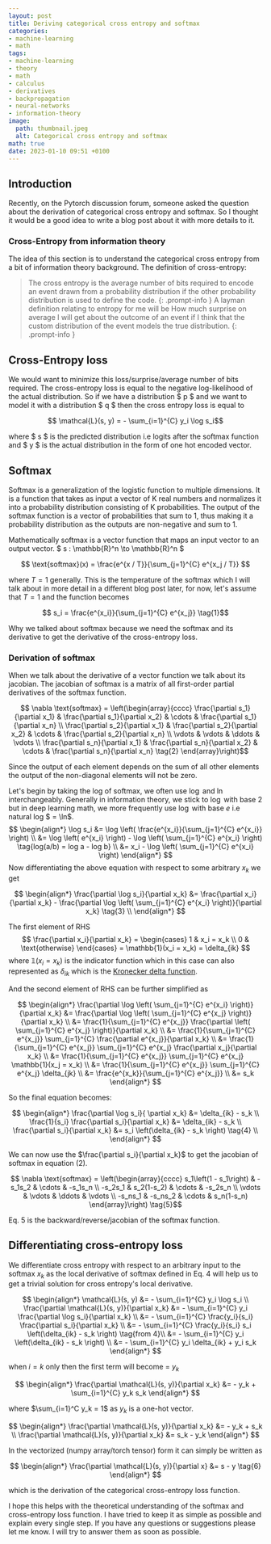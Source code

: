 ```yaml
---
layout: post
title: Deriving categorical cross entropy and softmax
categories:
- machine-learning
- math
tags:
- machine-learning
- theory
- math
- calculus
- derivatives
- backpropagation
- neural-networks
- information-theory
image:
  path: thumbnail.jpeg
  alt: Categorical cross entropy and softmax
math: true
date: 2023-01-10 09:51 +0100
---
```

## Introduction

Recently, on the Pytorch discussion forum, someone asked the question about the derivation of categorical cross entropy and softmax. So I thought it would be a good idea to write a blog post about it with more details to it.

### Cross-Entropy from information theory

The idea of this section is to understand the categorical cross entropy from a bit of information theory background. The definition of cross-entropy:
> The cross entropy is the average number of bits required to encode an event drawn from a probability distribution if the other probability distribution is used to define the code.
{: .prompt-info }
A layman definition relating to entropy for me will be
> How much surprise on average I will get about the outcome of an event if I think that the custom distribution of the event models the true distribution.
{: .prompt-info }

## Cross-Entropy loss

We would want to minimize this loss/surprise/average number of bits required. The cross-entropy loss is equal to the negative log-likelihood of the actual distribution. So if we have a distribution $ p $ and we want to model it with a distribution $ q $ then the cross entropy loss is equal to

$$ \mathcal{L}(s, y) = - \sum_{i=1}^{C} y_i \log s_i$$

where $ s $ is the predicted distribution i.e logits after the softmax function and $ y $ is the actual distribution in the form of one hot encoded vector.

## Softmax

Softmax is a generalization of the logistic function to multiple dimensions. It is a function that takes as input a vector of K real numbers and normalizes it into a probability distribution consisting of K probabilities. The output of the softmax function is a vector of probabilities that sum to 1, thus making it a probability distribution as the outputs are non-negative and sum to 1.

Mathematically softmax is a vector function that maps an input vector to an output vector. $ s : \mathbb{R}^n \to \mathbb{R}^n $

$$ \text{softmax}(x) = \frac{e^{x / T}}{\sum_{j=1}^{C} e^{x_j / T}} $$

where $T = 1$ generally. This is the temperature of the softmax which I will talk about in more detail in a different blog post later, for now, let's assume that $T = 1$ and the function becomes

$$ s_i = \frac{e^{x_i}}{\sum_{j=1}^{C} e^{x_j}} \tag{1}$$

Why we talked about softmax because we need the softmax and its derivative to get the derivative of the cross-entropy loss.

### Derivation of softmax

When we talk about the derivative of a vector function we talk about its jacobian. The jacobian of softmax is a matrix of all first-order partial derivatives of the softmax function.

$$ \nabla \text{softmax} = \left(\begin{array}{cccc}
\frac{\partial s_1}{\partial x_1} & \frac{\partial s_1}{\partial x_2} & \cdots & \frac{\partial s_1}{\partial x_n} \\
\frac{\partial s_2}{\partial x_1} & \frac{\partial s_2}{\partial x_2} & \cdots & \frac{\partial s_2}{\partial x_n} \\
\vdots & \vdots & \ddots & \vdots \\
\frac{\partial s_n}{\partial x_1} & \frac{\partial s_n}{\partial x_2} & \cdots & \frac{\partial s_n}{\partial x_n} \tag{2}
\end{array}\right)$$

Since the output of each element depends on the sum of all other elements the output of the non-diagonal elements will not be zero.

Let's begin by taking the log of softmax, we often use $\log$ and $\ln$ interchangeably. Generally in information theory, we stick to $\log$ with base 2 but in deep learning math, we more frequently use $\log$ with base $e$ i.e natural log $ = \ln$.
$$ \begin{align*}
\log s_i &= \log \left( \frac{e^{x_i}}{\sum_{j=1}^{C} e^{x_i}} \right) \\
 &= \log \left( e^{x_i} \right) - \log \left( \sum_{j=1}^{C} e^{x_i} \right)  \tag{log(a/b) = log a - log b} \\
&= x_i - \log \left( \sum_{j=1}^{C} e^{x_i} \right)
 \end{align*} $$
Now differentiating the above equation with respect to some arbitrary $x_k$ we get

$$ \begin{align*}
\frac{\partial \log s_i}{\partial x_k} &= \frac{\partial x_i}{\partial x_k} - \frac{\partial \log \left( \sum_{j=1}^{C} e^{x_i} \right)}{\partial x_k} \tag{3} \\
\end{align*} $$

The first element of RHS
$$
 \frac{\partial x_i}{\partial x_k} =  \begin{cases}
1 & x_i = x_k \\
0 & \text{otherwise}
\end{cases}  = \mathbb{1}(x_i = x_k)  = \delta_{ik} $$
where $\mathbb{1}(x_i = x_k)$ is the indicator function which in this case can also represented as $\delta_{ik}$ which is the [Kronecker delta function](https://en.wikipedia.org/wiki/Kronecker_delta).

And the second element of RHS can be further simplified as

$$
\begin{align*}
\frac{\partial \log \left( \sum_{j=1}^{C} e^{x_i} \right)}{\partial x_k} &= \frac{\partial \log \left( \sum_{j=1}^{C} e^{x_j} \right)}{\partial x_k} \\
&= \frac{1}{\sum_{j=1}^{C} e^{x_j}} \frac{\partial \left( \sum_{j=1}^{C} e^{x_j} \right)}{\partial x_k} \\
&= \frac{1}{\sum_{j=1}^{C} e^{x_j}} \sum_{j=1}^{C} \frac{\partial e^{x_j}}{\partial x_k} \\
&= \frac{1}{\sum_{j=1}^{C} e^{x_j}} \sum_{j=1}^{C} e^{x_j} \frac{\partial x_j}{\partial x_k} \\
&= \frac{1}{\sum_{j=1}^{C} e^{x_j}} \sum_{j=1}^{C} e^{x_j} \mathbb{1}(x_j = x_k) \\
&= \frac{1}{\sum_{j=1}^{C} e^{x_j}} \sum_{j=1}^{C} e^{x_j} \delta_{jk} \\
&= \frac{e^{x_k}}{\sum_{j=1}^{C} e^{x_j}} \\
&= s_k
\end{align*}
$$

So the final equation becomes:

$$
\begin{align*}
\frac{\partial \log s_i}{ \partial x_k} &= \delta_{ik}  - s_k  \\
\frac{1}{s_i} \frac{\partial s_i}{\partial x_k} &= \delta_{ik}  - s_k  \\
\frac{\partial s_i}{\partial x_k} &= s_i \left(\delta_{ik}  - s_k \right) \tag{4} \\
\end{align*}
$$

We can now use the $\frac{\partial s_i}{\partial x_k}$ to get the jacobian of softmax in equation (2).

$$ \nabla \text{softmax} = \left(\begin{array}{cccc}
 s_1\left(1 - s_1\right) & -s_1s_2 & \cdots & -s_1s_n \\
-s_2s_1 & s_2(1-s_2) & \cdots & -s_2s_n \\
\vdots & \vdots & \ddots & \vdots \\
-s_ns_1 & -s_ns_2 & \cdots & s_n(1-s_n)
\end{array}\right) \tag{5}$$

Eq. 5 is the backward/reverse/jacobian of the softmax function.

## Differentiating cross-entropy loss

We differentiate cross entropy with respect to an arbitrary input to the softmax $x_k$ as the local derivative of softmax defined in Eq. 4 will help us to get a trivial solution for cross entropy's local derivative.

$$
\begin{align*}
 \mathcal{L}(s, y) &= - \sum_{i=1}^{C} y_i \log s_i \\
 \frac{\partial \mathcal{L}(s, y)}{\partial x_k} &= - \sum_{i=1}^{C} y_i \frac{\partial \log s_i}{\partial x_k} \\
  &= - \sum_{i=1}^{C} \frac{y_i}{s_i} \frac{\partial s_i}{\partial x_k} \\
  &= - \sum_{i=1}^{C} \frac{y_i}{s_i} s_i \left(\delta_{ik}  - s_k \right) \tag{from 4}\\
  &= - \sum_{i=1}^{C} y_i \left(\delta_{ik}  - s_k \right) \\
  &= - \sum_{i=1}^{C} y_i \delta_{ik} + y_i s_k
\end{align*}
$$

when $i = k$ only then the first term will become = $y_k$

$$
\begin{align*}
\frac{\partial \mathcal{L}(s, y)}{\partial x_k} &= - y_k + \sum_{i=1}^{C} y_k s_k
\end{align*}
$$

where $\sum_{i=1}^C y_k = 1$ as $y_k$ is a one-hot vector.

$$
\begin{align*}
\frac{\partial \mathcal{L}(s, y)}{\partial x_k} &= - y_k + s_k \\
\frac{\partial \mathcal{L}(s, y)}{\partial x_k} &= s_k - y_k
\end{align*}
$$

In the vectorized (numpy array/torch tensor) form it can simply be written as

$$
\begin{align*}
\frac{\partial \mathcal{L}(s, y)}{\partial x} &= s - y \tag{6}
\end{align*}
$$

which is the derivation of the categorical cross-entropy loss function.

I hope this helps with the theoretical understanding of the softmax and cross-entropy loss function. I have tried to keep it as simple as possible and explain every single step. If you have any questions or suggestions please let me know. I will try to answer them as soon as possible.
